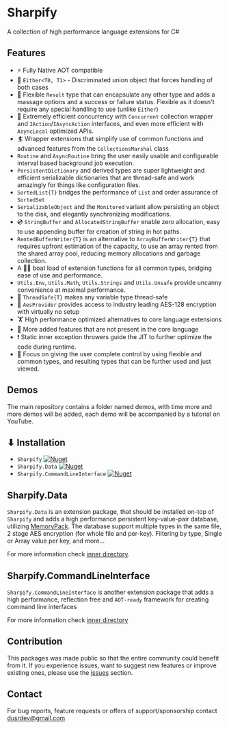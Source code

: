 # Sharpify

A collection of high performance language extensions for C#

## Features

* ⚡ Fully Native AOT compatible
* 🤷 `Either<T0, T1>` - Discriminated union object that forces handling of both cases
* 🦾 Flexible `Result` type that can encapsulate any other type and adds a massage options and a success or failure status. Flexible as it doesn't require any special handling to use (unlike `Either`)
* 🚀 Extremely efficient concurrency with `Concurrent` collection wrapper and `IAction`/`IAsyncAction` interfaces, and even more efficient with `AsyncLocal` optimized APIs.
* 🏄 Wrapper extensions that simplify use of common functions and advanced features from the `CollectionsMarshal` class
* `Routine` and `AsyncRoutine` bring the user easily usable and configurable interval based background job execution.
* `PersistentDictionary` and derived types are super lightweight and efficient serializable dictionaries that are thread-safe and work amazingly for things like configuration files.
* `SortedList{T}` bridges the performance of `List` and order assurance of `SortedSet`
* `SerializableObject` and the `Monitored` variant allow persisting an object to the disk, and elegantly synchronizing modifications.
* 💿 `StringBuffer` and `AllocatedStringBuffer` enable zero allocation, easy to use appending buffer for creation of string in hot paths.
* `RentedBufferWriter{T}` is an alternative to `ArrayBufferWriter{T}` that requires upfront estimation of the capacity, to use an array rented from the shared array pool, reducing memory allocations and garbage collection.
* A 🚣🏻 boat load of extension functions for all common types, bridging ease of use and performance.
* `Utils.Env`, `Utils.Math`, `Utils.Strings` and `Utils.Unsafe` provide uncanny convenience at maximal performance.
* 🧵 `ThreadSafe{T}` makes any variable type thread-safe
* 🔐 `AesProvider` provides access to industry leading AES-128 encryption with virtually no setup
* 🏋️ High performance optimized alternatives to core language extensions
* 🎁 More added features that are not present in the core language
* ❗ Static inner exception throwers guide the JIT to further optimize the code during runtime.
* 🫴 Focus on giving the user complete control by using flexible and common types, and resulting types that can be further used and just viewed.

## Demos

The main repository contains a folder named demos, with time more and more demos will be added, each demo will be accompanied by a tutorial on YouTube.

## ⬇ Installation

* `Sharpify` [![Nuget](https://img.shields.io/nuget/dt/Sharpify?label=Nuget%20Downloads)](https://www.nuget.org/packages/Sharpify/)
* `Sharpify.Data` [![Nuget](https://img.shields.io/nuget/dt/Sharpify.Data?label=Nuget%20Downloads)](https://www.nuget.org/packages/Sharpify.Data/)
* `Sharpify.CommandLineInterface` [![Nuget](https://img.shields.io/nuget/dt/Sharpify.CommandLineInterface?label=Nuget%20Downloads)](https://www.nuget.org/packages/Sharpify.CommandLineInterface/)

## Sharpify.Data

`Sharpify.Data` is an extension package, that should be installed on-top of `Sharpify` and adds a high performance persistent key-value-pair database, utilizing [MemoryPack](https://github.com/Cysharp/MemoryPack). The database support multiple types in the same file, 2 stage AES encryption (for whole file and per-key). Filtering by type, Single or Array value per key, and more...

For more information check [inner directory](Sharpify.Data/README.md).

## Sharpify.CommandLineInterface

`Sharpify.CommandLineInterface` is another extension package that adds a high performance, reflection free and `AOT-ready` framework for creating command line interfaces

For more information check [inner directory](Sharpify.CommandLineInterface/README.md)

## Contribution

This packages was made public so that the entire community could benefit from it. If you experience issues, want to suggest new features or improve existing ones, please use the [issues](https://github.com/dusrdev/Sharpify/issues) section.

## Contact

For bug reports, feature requests or offers of support/sponsorship contact <dusrdev@gmail.com>

